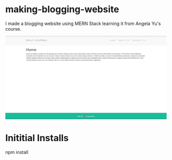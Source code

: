 # making-blogging-website
I made a blogging website using MERN Stack learning it from Angela Yu's course.

![Screenshot](https://github.com/ojasaklechayt/making-blogging-website/blob/79e10c9424cd7917f3aef75546491834e51bbdd7/Screenshot%202022-12-06%20113517.png)

# Inititial Installs

npm install
